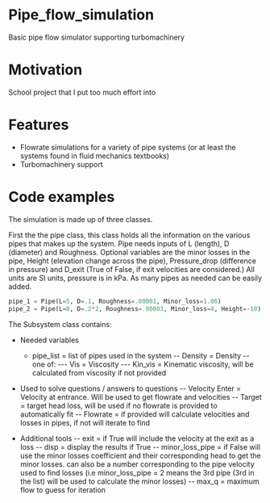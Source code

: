 # Pipe_flow_simulation
Basic pipe flow simulator supporting turbomachinery 

# Motivation 
School project that I put too much effort into 

# Features
- Flowrate simulations for a variety of pipe systems (or at least the systems found in fluid mechanics textbooks) 
- Turbomachinery support

# Code examples 

The simulation is made up of three classes. 

First the the pipe class, this class holds all the information on the various pipes that makes up the system. Pipe needs inputs of L (length), D (diameter) and Roughness. Optional variables are the minor losses in the pipe, Height (elevation change across the pipe), Pressure_drop (difference in pressure) and D_exit (True of False, if exit velocities are considered.) All units are SI units, pressure is in kPa. As many pipes as needed can be easily added. 

```Python
pipe_1 = Pipe(L=5, D=.1, Roughness=.00001, Minor_loss=1.06)
pipe_2 = Pipe(L=8, D=.2*2, Roughness=.00003, Minor_loss=4, Height=-10)
```

The Subsystem class contains: 
- Needed variables
  - pipe_list = list of pipes used in the system
-- Density = Density
-- one of:
--- Vis = Viscosity
--- Kin_vis = Kinematic viscosity, will be calculated from viscosity if not provided

- Used to solve questions / answers to questions
-- Velocity Enter = Velocity at entrance. Will be used to get flowrate and velocities
-- Target = target head loss, will be used if no flowrate is provided to automatically fit
-- Flowrate = if provided will calculate velocities and losses in pipes, if not will iterate to find

- Additional tools
-- exit = if True will include the velocity at the exit as a loss
-- disp = display the results if True
-- minor_loss_pipe = if False will use the minor losses coefficient and their corresponding head to get the minor losses. can also be a number corresponding to the pipe velocity used to find losses (i.e minor_loss_pipe = 2 means the 3rd pipe (3rd in the list) will be used to calculate the minor losses)
-- max_q = maximum flow to guess for iteration
